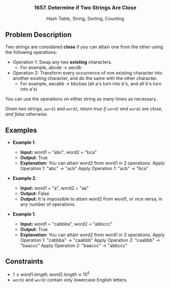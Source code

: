 <p align="center">

  <h3 align="center">1657. Determine if Two Strings Are Close</h3>

  <p align="center">
    Hash Table, String, Sorting, Counting
    <br>
  </p>
</p>

## Problem Description

Two strings are considered **close** if you can attain one from the other using the following operations:

- Operation 1: Swap any two **existing** characters.
  - For example, abcde -> aecdb
- Operation 2: Transform every occurrence of one existing character into another existing character, and do the same with the other character.
  - For example, aacabb -> bbcbaa (all a's turn into b's, and all b's turn into a's)

You can use the operations on either string as many times as necessary.

Given two strings, `word1` and `word2`, _return $true$ if `word1` and `word2` are close, and $false$ otherwise._

## Examples

- **Example 1**:

  - **Input:** word1 = "abc", word2 = "bca"
  - **Output:** True
  - **Explanation:** You can attain word2 from word1 in 2 operations.
    Apply Operation 1: "abc" -> "acb"
    Apply Operation 1: "acb" -> "bca"

- **Example 2**:

  - **Input:** word1 = "a", word2 = "aa"
  - **Output:** False
  - **Output:** It is impossible to attain word2 from word1, or vice versa, in any number of operations.

- **Example 1**:

  - **Input:** word1 = "cabbba", word2 = "abbccc"
  - **Output:** True
  - **Explanation:** You can attain word2 from word1 in 3 operations.
    Apply Operation 1: "cabbba" -> "caabbb"
    Apply Operation 2: "caabbb" -> "baaccc"
    Apply Operation 2: "baaccc" -> "abbccc"

## Constraints

- $1 \leq word1.length, word2.length \leq 10^5$
- `word1` and `word2` contain only lowercase English letters.
